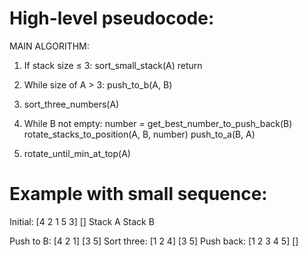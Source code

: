 # High-level pseudocode:

MAIN ALGORITHM:
1. If stack size ≤ 3:
    sort_small_stack(A)
    return

2. While size of A > 3:
    push_to_b(A, B)

3. sort_three_numbers(A)

4. While B not empty:
    number = get_best_number_to_push_back(B)
    rotate_stacks_to_position(A, B, number)
    push_to_a(B, A)

5. rotate_until_min_at_top(A)



# Example with small sequence:

Initial:        [4 2 1 5 3]    []
                Stack A         Stack B

Push to B:      [4 2 1]        [3 5]
Sort three:     [1 2 4]        [3 5]
Push back:      [1 2 3 4 5]    []
